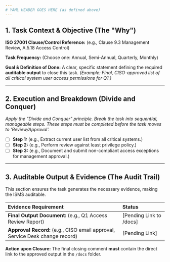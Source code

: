 ```yaml
---
# YAML HEADER GOES HERE (as defined above)
---
```


## 1. Task Context & Objective (The "Why")

**ISO 27001 Clause/Control Reference:** (e.g., Clause 9.3 Management Review, A.5.18 Access Control)

**Task Frequency:** (Choose one: Annual, Semi-Annual, Quarterly, Monthly)

**Goal & Definition of Done:** A clear, specific statement defining the required **auditable output** to close this task. *(Example: Final, CISO-approved list of all critical system user access permissions for Q1.)*

---

## 2. Execution and Breakdown (Divide and Conquer)

*Apply the "Divide and Conquer" principle. Break the task into sequential, manageable steps. These steps must be completed before the task moves to 'Review/Approval'.*

- [ ] **Step 1:** (e.g., Extract current user list from all critical systems.)
- [ ] **Step 2:** (e.g., Perform review against least privilege policy.)
- [ ] **Step 3:** (e.g., Document and submit non-compliant access exceptions for management approval.)

---

## 3. Auditable Output & Evidence (The Audit Trail)

This section ensures the task generates the necessary evidence, making the ISMS auditable.

| Evidence Requirement | Status |
| :--- | :--- |
| **Final Output Document:** (e.g., Q1 Access Review Report) | [Pending Link to /docs] |
| **Approval Record:** (e.g., CISO email approval, Service Desk change record) | [Pending Link] |

**Action upon Closure:** The final closing comment **must** contain the direct link to the approved output in the `/docs` folder.
